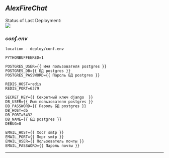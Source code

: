 _**AlexFireChat**_
------------

Status of Last Deployment:<br>
<img src="https://github.com/AlexFire-Dev/AlexFireChat/workflows/CI/badge.svg?branch=main"><br>


### **_conf.env_**
`location - deploy/conf.env`


~~~~
PYTHONBUFFEERED=1

POSTGRES_USER={{ Имя пользователя postgres }}
POSTGRES_DB={{ БД postgres }}
POSTGRES_PASSWORD={{ Пароль БД postgres }}

REDIS_HOST=redis
REDIS_PORT=6379

SECRET_KEY={{ Секретный ключ django  }}
DB_USER={{ Имя пользователя postgres }}
DB_PASSWORD={{ Пароль БД postgres }}
DB_HOST=db
DB_PORT=5432
DB_NAME={{ БД postgres }}
DEBUG=0

EMAIL_HOST={{ Хост smtp }}
EMAIL_PORT={{ Порт smtp }}
EMAIL_USER={{ Пользователь почты }}
EMAIL_PASSWORD={{ Пароль почты }}
~~~~

________

